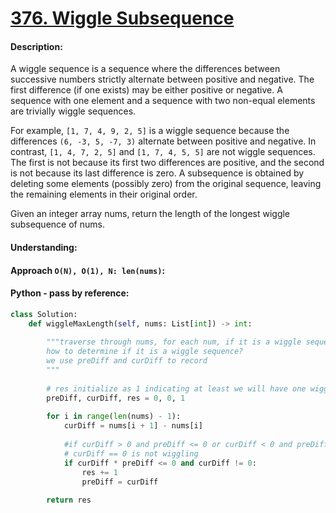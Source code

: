 # [376. Wiggle Subsequence](https://leetcode.com/problems/wiggle-subsequence/)

#### Description:

A wiggle sequence is a sequence where the differences between successive numbers strictly alternate between positive and negative. The first difference (if one exists) may be either positive or negative. A sequence with one element and a sequence with two non-equal elements are trivially wiggle sequences.

For example, `[1, 7, 4, 9, 2, 5]` is a wiggle sequence because the differences `(6, -3, 5, -7, 3)` alternate between positive and negative.
In contrast, `[1, 4, 7, 2, 5]` and `[1, 7, 4, 5, 5]` are not wiggle sequences. The first is not because its first two differences are positive, and the second is not because its last difference is zero.
A subsequence is obtained by deleting some elements (possibly zero) from the original sequence, leaving the remaining elements in their original order.

Given an integer array nums, return the length of the longest wiggle subsequence of nums.



#### Understanding:




#### Approach `O(N), O(1), N: len(nums)`:



			
#### Python - pass by reference:
```python
class Solution:
    def wiggleMaxLength(self, nums: List[int]) -> int:
        
        """traverse through nums, for each num, if it is a wiggle sequence, res++
        how to determine if it is a wiggle sequence?
        we use preDiff and curDiff to record
        """
        
        # res initialize as 1 indicating at least we will have one wiggle seq as nums.size() >= 1
        preDiff, curDiff, res = 0, 0, 1
        
        for i in range(len(nums) - 1):
            curDiff = nums[i + 1] - nums[i]
            
            #if curDiff > 0 and preDiff <= 0 or curDiff < 0 and preDiff >= 0:
            # curDiff == 0 is not wiggling
            if curDiff * preDiff <= 0 and curDiff != 0:
                res += 1
                preDiff = curDiff
                
        return res
```